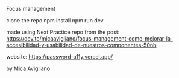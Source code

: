 Focus management

clone the repo
npm install
npm run dev

made using Next
Practice repo from the post: https://dev.to/micaavigliano/focus-management-como-mejorar-la-accesibilidad-y-usabilidad-de-nuestros-componentes-50nb

website: https://password-a11y.vercel.app/

by Mica Avigliano
